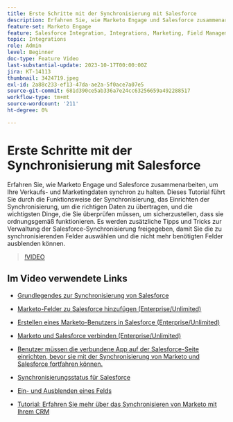 ```yaml
---
title: Erste Schritte mit der Synchronisierung mit Salesforce
description: Erfahren Sie, wie Marketo Engage und Salesforce zusammenarbeiten, um Ihre Verkaufs- und Marketingdaten synchron zu halten. Dieses Tutorial führt Sie durch die Funktionsweise der Synchronisierung, das Einrichten der Synchronisierung, um die richtigen Daten zu übertragen, und die wichtigsten Dinge, die Sie überprüfen müssen, um sicherzustellen, dass sie ordnungsgemäß funktionieren.
feature-set: Marketo Engage
feature: Salesforce Integration, Integrations, Marketing, Field Management, Administration
topic: Integrations
role: Admin
level: Beginner
doc-type: Feature Video
last-substantial-update: 2023-10-17T00:00:00Z
jira: KT-14113
thumbnail: 3424719.jpeg
exl-id: 2a88c233-ef13-47da-ae2a-5f0ace7a07e5
source-git-commit: 681d390ce5ab336a7e24cc63256659a492288517
workflow-type: tm+mt
source-wordcount: '211'
ht-degree: 0%

---
```


# Erste Schritte mit der Synchronisierung mit Salesforce

Erfahren Sie, wie Marketo Engage und Salesforce zusammenarbeiten, um Ihre Verkaufs- und Marketingdaten synchron zu halten. Dieses Tutorial führt Sie durch die Funktionsweise der Synchronisierung, das Einrichten der Synchronisierung, um die richtigen Daten zu übertragen, und die wichtigsten Dinge, die Sie überprüfen müssen, um sicherzustellen, dass sie ordnungsgemäß funktionieren. Es werden zusätzliche Tipps und Tricks zur Verwaltung der Salesforce-Synchronisierung freigegeben, damit Sie die zu synchronisierenden Felder auswählen und die nicht mehr benötigten Felder ausblenden können.

>[!VIDEO](https://video.tv.adobe.com/v/3425607/?learn=on&captions=ger)

## Im Video verwendete Links

* [Grundlegendes zur Synchronisierung von Salesforce](https://experienceleague.adobe.com/docs/marketo/using/product-docs/crm-sync/salesforce-sync/understanding-the-salesforce-sync.html?lang=de)

* [Marketo-Felder zu Salesforce hinzufügen (Enterprise/Unlimited)](https://experienceleague.adobe.com/docs/marketo/using/product-docs/crm-sync/salesforce-sync/setup/enterprise-unlimited-edition/step-1-of-3-add-marketo-fields-to-salesforce-enterprise-unlimited.html?lang=de)

* [Erstellen eines Marketo-Benutzers in Salesforce (Enterprise/Unlimited)](https://experienceleague.adobe.com/docs/marketo/using/product-docs/crm-sync/salesforce-sync/setup/enterprise-unlimited-edition/step-2-of-3-create-a-salesforce-user-for-marketo-enterprise-unlimited.html?lang=de)

* [Marketo und Salesforce verbinden (Enterprise/Unlimited)](https://experienceleague.adobe.com/docs/marketo/using/product-docs/crm-sync/salesforce-sync/setup/enterprise-unlimited-edition/step-3-of-3-connect-marketo-and-salesforce-enterprise-unlimited.html?lang=de)

* [Benutzer müssen die verbundene App auf der Salesforce-Seite einrichten, bevor sie mit der Synchronisierung von Marketo und Salesforce fortfahren können.](https://experienceleague.adobe.com/docs/marketo/using/product-docs/crm-sync/salesforce-sync/log-in-using-oauth-2-0.html?lang=de)

* [Synchronisierungsstatus für Salesforce](https://experienceleague.adobe.com/docs/marketo/using/product-docs/crm-sync/salesforce-sync/salesforce-sync-status.html?lang=de)

* [Ein- und Ausblenden eines Felds](https://experienceleague.adobe.com/docs/marketo/using/product-docs/administration/field-management/hide-and-unhide-a-field.html?lang=de)

* [Tutorial: Erfahren Sie mehr über das Synchronisieren von Marketo mit Ihrem CRM](https://experienceleague.adobe.com/docs/marketo-learn/tutorials/lead-and-data-management/crm-sync-learn.html?lang=de)

